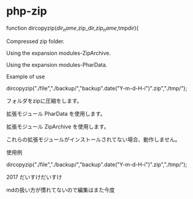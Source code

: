 # php-zip

function dircopyzip($dir_name,$zip_dir,$zip_name,$tmpdir){

Compressed zip folder.

Using the expansion modules-ZipArchive.

Using the expansion modules-PharData.

Example of use

dircopyzip("./file","./backup/","backup".date("Y-m-d-H-i")".zip","./tmp/");

フォルダをzipに圧縮をします。

拡張モジュール PharData を使用します。

拡張モジュール ZipArchive を使用します。

これらの拡張モジュールがインストールされてない場合、動作しません。

使用例

dircopyzip("./file","./backup/","backup".date("Y-m-d-H-i")".zip","./tmp/");

2017 だいすけだいすけ

mdの扱い方が慣れてないので編集はまた今度
